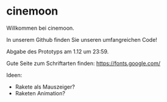 # cinemoon
Willkommen bei cinemoon.

In unserem Github finden Sie unseren umfangreichen Code!

Abgabe des Prototyps am 1.12 um 23:59.

Gute Seite zum Schriftarten finden: https://fonts.google.com/

Ideen:
- Rakete als Mauszeiger?
- Raketen Animation?